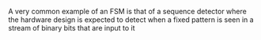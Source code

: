 A very common example of an FSM is that of a sequence detector where the hardware design is expected to detect when a fixed pattern is seen in a stream of binary bits that are input to it 
